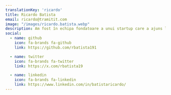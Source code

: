 ```yaml
---
translationKey: 'ricardo'
title: Ricardo Batista
email: ricardo@tramitit.com
image: "/images/ricardo.batista.webp"
description: Am fost în echipa fondatoare a unui startup care a ajuns la $7M ARR și am acționat ca GM pentru un unicorn spaniol ($65M ARR sub responsabilitatea mea)
social:
  - name: github
    icon: fa-brands fa-github
    link: https://github.com/rbatista191

  - name: twitter
    icon: fa-brands fa-twitter
    link: https://x.com/rbatista19

  - name: linkedin
    icon: fa-brands fa-linkedin
    link: https://www.linkedin.com/in/batistaricardo/
---
```

